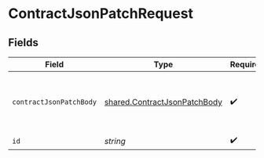 # ContractJsonPatchRequest


## Fields

| Field                                                                        | Type                                                                         | Required                                                                     | Description                                                                  |
| ---------------------------------------------------------------------------- | ---------------------------------------------------------------------------- | ---------------------------------------------------------------------------- | ---------------------------------------------------------------------------- |
| `contractJsonPatchBody`                                                      | [shared.ContractJsonPatchBody](../../models/shared/contractjsonpatchbody.md) | :heavy_check_mark:                                                           | Request body with contract details as a JSON Patch.                          |
| `id`                                                                         | *string*                                                                     | :heavy_check_mark:                                                           | Contract ID.                                                                 |